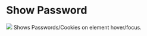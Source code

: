 # Show Password
<img src="https://github.com/srazzano/Images/blob/master/password2.png"/>
Shows Passwords/Cookies on element hover/focus.

